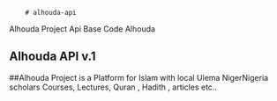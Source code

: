         # alhouda-api
Alhouda Project Api Base Code Alhouda 

## Alhouda API v.1 

##Alhouda Project is a Platform for Islam with local Ulema NigerNigeria scholars Courses, Lectures, Quran , Hadith , articles etc.. 

